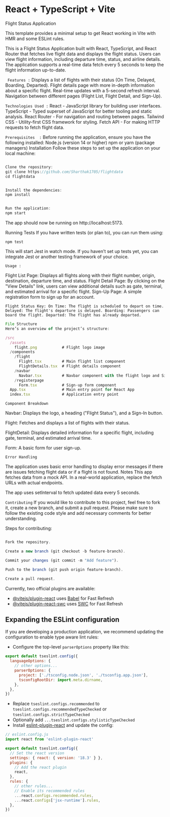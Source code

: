 # React + TypeScript + Vite
Flight Status Application

This template provides a minimal setup to get React working in Vite with HMR and some ESLint rules.

This is a Flight Status Application built with React, TypeScript, and React Router that fetches live flight data and displays the flight status. Users can view flight information, including departure time, status, and airline details. The application supports a real-time data fetch every 5 seconds to keep the flight information up-to-date.

`  Features : `
Displays a list of flights with their status (On Time, Delayed, Boarding, Departed).
Flight details page with more in-depth information about a specific flight.
Real-time updates with a 5-second refresh interval.
Navigation between different pages (Flight List, Flight Detail, and Sign-Up).


` Technologies Used : `
React - JavaScript library for building user interfaces.
TypeScript - Typed superset of JavaScript for better tooling and static analysis.
React Router - For navigation and routing between pages.
Tailwind CSS - Utility-first CSS framework for styling.
Fetch API - For making HTTP requests to fetch flight data.

` Prerequisites  : `
Before running the application, ensure you have the following installed:
Node.js (version 14 or higher)
npm or yarn (package managers)
Installation
Follow these steps to set up the application on your local machine:

```js

Clone the repository:
git clone https://github.com/Sharthak1705/flightdata
cd flightdata
```

```js

Install the dependencies:
npm install
```

```js

Run the application:
npm start
```

The app should now be running on http://localhost:5173.

Running Tests
If you have written tests (or plan to), you can run them using:

` npm test `

This will start Jest in watch mode. If you haven’t set up tests yet, you can integrate Jest or another testing framework of your choice.

` Usage : `

Flight List Page: Displays all flights along with their flight number, origin, destination, departure time, and status.
Flight Detail Page: By clicking on the "View Details" link, users can view additional details such as gate, terminal, and estimated arrival for a specific flight.
Sign-Up Page: A simple registration form to sign up for an account.

``
Flight Status Key:
On Time: The flight is scheduled to depart on time.
Delayed: The flight's departure is delayed.
Boarding: Passengers can board the flight.
Departed: The flight has already departed.
``

```js
File Structure
Here’s an overview of the project’s structure:

/src
  /assets
    flight.png           # Flight logo image
  /components
    /flight
      Flight.tsx         # Main flight list component
      FlightDetails.tsx  # Flight details component
    /navbar
      Navbar.tsx         # Navbar component with the flight logo and Sign-In button
    /registerpage
      Form.tsx           # Sign-up form component
  App.tsx                # Main entry point for React App
  index.tsx              # Application entry point

```

` Component Breakdown `

Navbar: Displays the logo, a heading ("Flight Status"), and a Sign-In button.

Flight: Fetches and displays a list of flights with their status.

FlightDetail: Displays detailed information for a specific flight, including gate, terminal, and estimated arrival time.

Form: A basic form for user sign-up.

` Error Handling `

The application uses basic error handling to display error messages if there are issues fetching flight data or if a flight is not found.
Notes
This app fetches data from a mock API. In a real-world application, replace the fetch URLs with actual endpoints.

The app uses setInterval to fetch updated data every 5 seconds.

` Contributing `
If you would like to contribute to this project, feel free to fork it, create a new branch, and submit a pull request. Please make sure to follow the existing code style and add necessary comments for better understanding.

Steps for contributing:
```js

Fork the repository.

Create a new branch (git checkout -b feature-branch).

Commit your changes (git commit -m "Add feature").

Push to the branch (git push origin feature-branch).

Create a pull request.
```

Currently, two official plugins are available:

- [@vitejs/plugin-react](https://github.com/vitejs/vite-plugin-react/blob/main/packages/plugin-react/README.md) uses [Babel](https://babeljs.io/) for Fast Refresh
- [@vitejs/plugin-react-swc](https://github.com/vitejs/vite-plugin-react-swc) uses [SWC](https://swc.rs/) for Fast Refresh

## Expanding the ESLint configuration

If you are developing a production application, we recommend updating the configuration to enable type aware lint rules:

- Configure the top-level `parserOptions` property like this:

```js
export default tseslint.config({
  languageOptions: {
    // other options...
    parserOptions: {
      project: ['./tsconfig.node.json', './tsconfig.app.json'],
      tsconfigRootDir: import.meta.dirname,
    },
  },
})
```

- Replace `tseslint.configs.recommended` to `tseslint.configs.recommendedTypeChecked` or `tseslint.configs.strictTypeChecked`
- Optionally add `...tseslint.configs.stylisticTypeChecked`
- Install [eslint-plugin-react](https://github.com/jsx-eslint/eslint-plugin-react) and update the config:

```js
// eslint.config.js
import react from 'eslint-plugin-react'

export default tseslint.config({
  // Set the react version
  settings: { react: { version: '18.3' } },
  plugins: {
    // Add the react plugin
    react,
  },
  rules: {
    // other rules...
    // Enable its recommended rules
    ...react.configs.recommended.rules,
    ...react.configs['jsx-runtime'].rules,
  },
})
```
